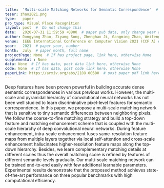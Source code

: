 ```yaml
---
title:  'Multi-scale Matching Networks for Semantic Correspondence'  #  Paper title, covered by ''
teser: zhao2021.png
type:   paper
pro_type: Visual Place Recognition
layout: post  #  Do not change this
date:   2020-07-31 11:59:59 +0800  # paper pub data, only change year and month according to this format
author: Dongyang Zhao, Ziyang Song, Zhenghao Ji, Gangming Zhao, Weifeng Ge, Yizhou Yuu  # authors information
venue:  IEEE International Conference on Computer Vision 2021 (CCF A) # Where it be, ICCV and CVPR remove IEEE Conference on,
year:   2021  # paper year, number
month:  July  # paper month, full name
projectPage: None  # If has project page, link here, otherwise None
supplemental : None
data: None  # If has data, post data link here, otherwise None
code: None  # If has data, post code link here, otherwise None
paperLink: https://arxiv.org/abs/2108.00580  # post paper pdf link here
---
```


Deep features have been proven powerful in building accurate dense semantic correspondences in various previous works. However, the multi-scale and pyramidal hierarchy of convolutional neural networks has not been well studied to learn discriminative pixel-level features for semantic correspondence. In this paper, we propose a multi-scale matching network that is sensitive to tiny semantic differences between neighboring pixels. We follow the coarse-to-fine matching strategy and build a top-down feature and matching enhancement scheme that is coupled with the multi-scale hierarchy of deep convolutional neural networks. During feature enhancement, intra-scale enhancement fuses same-resolution feature maps from multiple layers together via local self-attention and cross-scale enhancement hallucinates higher-resolution feature maps along the top-down hierarchy. Besides, we learn complementary matching details at different scales thus the overall matching score is refined by features of different semantic levels gradually. Our multi-scale matching network can be trained end-to-end easily with few additional learnable parameters. Experimental results demonstrate that the proposed method achieves state-of-the-art performance on three popular benchmarks with high computational efficiency.